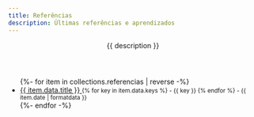 ```yaml
---
title: Referências
description: Últimas referências e aprendizados
---
```


<header class="h-feed hfeed">
<p class="p-summary site-description">{{ description }}</p>
</header>
<ul class='list'>
{%- for item in collections.referencias | reverse -%}
  <li class="h-entry hentry list-item">
    <a href="{{ item.url }}" class="u-url" rel="bookmark" >
      <span  class="p-name entry-title" >{{ item.data.title }}</span>
    </a>
    <small>
      <span>{% for key in item.data.keys %}<span rel="category tag" class="p-category">&nbsp;-&nbsp;{{ key }}</span> {% endfor %} - <time  class="dt-published published" datetime="{{ page.date }}">{{ item.date | formatdata }}</time></span>
      </small>
  </li>
{%- endfor -%}
</ul>
